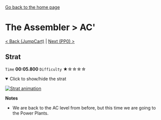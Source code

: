 [Go back to the home page](https://github.com/Doublevil/scbspeedrun)

# The Assembler > AC'

[< Back (JumpCart)](https://github.com/Doublevil/scbspeedrun/blob/main/levels/A/JumpCart.md) | [Next (PP0) >](https://github.com/Doublevil/scbspeedrun/blob/main/levels/pp/PP0.md)

## Strat

`Time` **00:05.800** `Difficulty` ★☆☆☆☆
<details open>
  <summary>Click to show/hide the strat</summary>

  [![Strat animation](https://github.com/Doublevil/scbspeedrun/blob/main/media/levels/A/AC'_Strat.webp)](https://github.com/Doublevil/scbspeedrun/blob/main/media/levels/A/AC'_Strat.mp4)

  **Notes**
  - We are back to the AC level from before, but this time we are going to the Power Plants.
</details>
